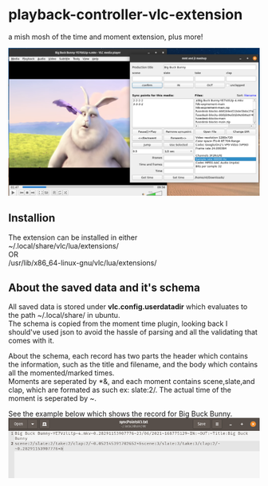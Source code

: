 # playback-controller-vlc-extension
a mish mosh of the time  and moment extension, plus more!  

![gui](https://github.com/nima64/playback-controller-vlc-extension/blob/main/Screenshot%20from%202021-06-23%2012-51-44.png)
## Installion
The extension can be installed in either  
~/.local/share/vlc/lua/extensions/  
OR  
/usr/lib/x86_64-linux-gnu/vlc/lua/extensions/  
## About the saved data and it's schema  
All saved data is stored under **vlc.config.userdatadir** which evaluates to the path ~/.local/share/ in ubuntu.  
The schema is copied from the moment time plugin, looking back I should've used json to avoid the hassle of parsing and all the validating that comes with it.  

About the schema, each record has two parts the header which contains the information, such as the title and filename, and the body which contains all the momented/marked times.  
Moments are seperated by *&, and each moment contains scene,slate,and clap, which are formated as such ex: slate:2/. The actual time of the moment is seperated by ~.  

See the example below which shows the record for Big Buck Bunny.
![record](https://github.com/nima64/playback-controller-vlc-extension/blob/main/Screenshot%20from%202021-06-23%2012-53-56.png)
